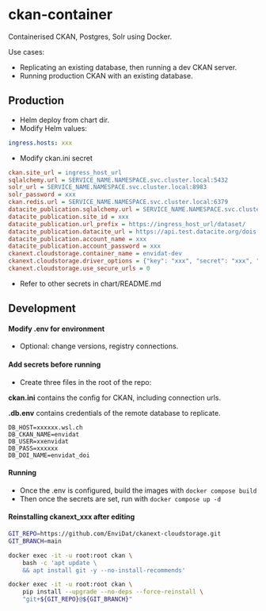 # ckan-container

Containerised CKAN, Postgres, Solr using Docker.

Use cases:

- Replicating an existing database, then running a dev CKAN server.
- Running production CKAN with an existing database.

## Production

- Helm deploy from chart dir.
- Modify Helm values:
```yaml
ingress.hosts: xxx
```
- Modify ckan.ini secret
```ini
ckan.site_url = ingress_host_url
sqlalchemy.url = SERVICE_NAME.NAMESPACE.svc.cluster.local:5432
solr_url = SERVICE_NAME.NAMESPACE.svc.cluster.local:8983
solr_password = xxx
ckan.redis.url = SERVICE_NAME.NAMESPACE.svc.cluster.local:6379
datacite_publication.sqlalchemy.url = SERVICE_NAME.NAMESPACE.svc.cluster.local:5432
datacite_publication.site_id = xxx
datacite_publication.url_prefix = https://ingress_host_url/dataset/
datacite_publication.datacite_url = https://api.test.datacite.org/dois
datacite_publication.account_name = xxx
datacite_publication.account_password = xxx
ckanext.cloudstorage.container_name = envidat-dev
ckanext.cloudstorage.driver_options = {"key": "xxx", "secret": "xxx", "host": "minio-s3.minio.svc.cluster.local:9000"}
ckanext.cloudstorage.use_secure_urls = 0
```
- Refer to other secrets in chart/README.md

## Development

#### Modify .env for environment

- Optional: change versions, registry connections.

#### Add secrets before running
- Create three files in the root of the repo:

**ckan.ini** contains the config for CKAN, including connection urls.

**.db.env** contains credentials of the remote database to replicate.
```
DB_HOST=xxxxxx.wsl.ch
DB_CKAN_NAME=envidat
DB_USER=xxenvidat
DB_PASS=xxxxxx
DB_DOI_NAME=envidat_doi
```


#### Running

- Once the .env is configured, build the images with `docker compose build`
- Then once the secrets are set, run with `docker compose up -d`

#### Reinstalling ckanext_xxx after editing

```bash
GIT_REPO=https://github.com/EnviDat/ckanext-cloudstorage.git
GIT_BRANCH=main

docker exec -it -u root:root ckan \
    bash -c 'apt update \
    && apt install git -y --no-install-recommends'

docker exec -it -u root:root ckan \
    pip install --upgrade --no-deps --force-reinstall \
    "git+${GIT_REPO}@${GIT_BRANCH}"
```
